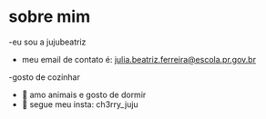 # sobre mim
-eu sou a jujubeatriz 
- meu email de contato é: julia.beatriz.ferreira@escola.pr.gov.br

-gosto de cozinhar             
- 🌱 amo animais e gosto de dormir   
- 💞️ segue meu insta: ch3rry_juju
